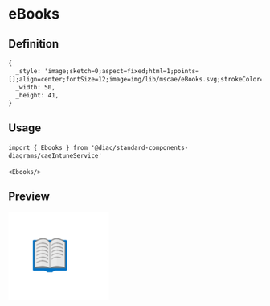 # eBooks

## Definition

```
{
  _style: 'image;sketch=0;aspect=fixed;html=1;points=[];align=center;fontSize=12;image=img/lib/mscae/eBooks.svg;strokeColor=none;',
  _width: 50,
  _height: 41,
}
```

## Usage

```
import { Ebooks } from '@diac/standard-components-diagrams/caeIntuneService'

<Ebooks/>
```

## Preview

<img src="./ebooks.png" width="200"/>
